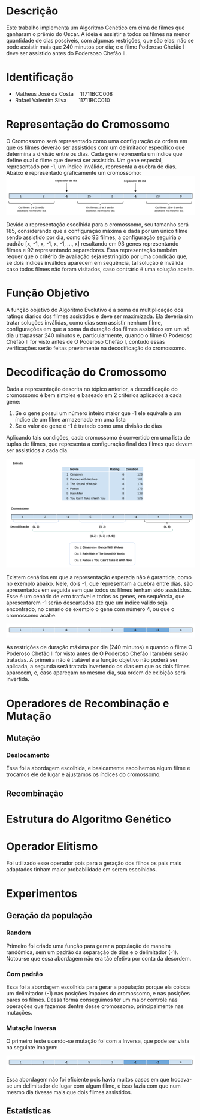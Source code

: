# Descrição

Este trabalho implementa um Algoritmo Genético em cima de filmes que ganharam o prêmio do Oscar. A ideia é assistir a todos os filmes na menor quantidade de dias possíveis, com algumas restrições, que são elas: não se pode assistir mais que 240 minutos por dia; e o filme Poderoso Chefão I deve ser assistido antes do Podersoso Chefão II.

# Identificação

- Matheus José da Costa &emsp;11711BCC008
- Rafael Valentim Silva &emsp;&emsp;11711BCC010

# Representação do Cromossomo

O Cromossomo será representado como uma configuração da ordem em que os filmes deverão ser assistidos com um delimitador específico que determina a divisão entre os dias. Cada gene representa um índice que define qual o filme que deverá ser assistido. Um gene especial, representado por -1, um índice inválido, representa a quebra de dias. Abaixo é representado graficamente um cromossomo:
![img_1.png](images/img.png)

Devido a representação escolhida para o cromossomo, seu tamanho será 185, considerando que a configuração máxima é dada por um único filme sendo assistido por dia, como são 93 filmes, a configuração seguiria o padrão [x, -1, x, -1, x, -1, ..., x] resultando em 93 genes representando filmes e 92 representando separadores. Essa representação também requer que o critério de avaliação seja  restringido por uma condição que, se dois índices inválidos aparecem em sequência, tal solução é inválida caso todos filmes não foram visitados, caso contrário é uma solução aceita.

# Função Objetivo

A função objetivo do Algoritmo Evolutivo é a soma da multiplicação dos ratings diários dos filmes assistidos  e deve ser maximizada. Ela deveria sim tratar soluções inválidas, como dias sem assistir nenhum filme, configurações em que a soma da duração dos filmes assistidos em um só dia ultrapassar 240 minutos e, particularmente, quando o filme O Poderoso Chefão II for visto antes de O Poderoso Chefão I, contudo essas verificações serão feitas previamente na decodificação do cromossomo.

# Decodificação do Cromossomo

Dada a representação descrita no tópico anterior, a decodificação do cromossomo é bem simples e baseado em 2 critérios aplicados a cada gene:

 1. Se o gene possui um número inteiro maior que -1 ele equivale a um índice de um filme armazenado em uma lista
 2. Se o valor do gene é -1 é tratado como uma divisão de dias

Aplicando tais condições, cada cromossomo é convertido em uma lista de tuplas de filmes, que representa a configuração final dos filmes que devem ser assistidos a cada dia.

![img_1.png](images/img_1.png)

Existem cenários em que a representação esperada não é garantida, como no exemplo abaixo. Nele, dois -1, que representam a quebra entre dias, são apresentados em seguida sem que todos os filmes tenham sido assistidos. Esse é um cenário de erro tratável e todos os genes, em sequência, que apresentarem -1 serão descartados até que um índice válido seja encontrado, no cenário de exemplo o gene com número 4, ou que o cromossomo acabe.

![img_2.png](images/img_2.png)

As restrições de duração máxima por dia (240 minutos) e quando o filme O Poderoso Chefão II for visto antes de O Poderoso Chefão I também serão tratadas. A primeira não é tratável e a função objetivo não poderá ser aplicada, a segunda será tratada invertendo os dias em que os dois filmes aparecem, e, caso apareçam no mesmo dia, sua ordem de exibição será invertida.

# Operadores de Recombinação e Mutação

## Mutação

### Deslocamento

Essa foi a abordagem escolhida, e basicamente escolhemos algum filme e trocamos ele de lugar e ajustamos os índices do cromossomo.

## Recombinação

# Estrutura do Algoritmo Genético

# Operador Elitismo

Foi utilizado esse operador pois para a geração dos filhos os pais mais adaptados tinham maior probabilidade em serem escolhidos.

# Experimentos

## Geração da população

### Random

Primeiro foi criado uma função para gerar a população de maneira randômica, sem um padrão da separação de dias e o delimitador (-1).
Notou-se que essa abordagem não era tão efetiva por conta da desordem. 

### Com padrão

Essa foi a abordagem escolhida para gerar a população porque ela coloca um delimitador (-1) nas posições ímpares do cromossomo, e nas posições pares os filmes.
Dessa forma conseguimos ter um maior controle nas operações que fazemos dentre desse cromossomo, principalmente nas mutações.

### Mutação Inversa

O primeiro teste usando-se mutação foi com a Inversa, que pode ser vista na seguinte imagem:

![img_2.png](images/img_2.png)

Essa abordagem não foi eficiente pois havia muitos casos em que trocava-se um delimitador de lugar com algum filme, e isso fazia com que num mesmo dia tivesse mais que dois filmes assistidos.

## Estatísticas
